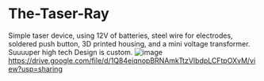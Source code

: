 # The-Taser-Ray
Simple taser device, using 12V of batteries, steel wire for electrodes, soldered push button, 3D printed housing, and a mini voltage transformer. 
Suuuuper high tech
Design is custom.
![image](https://user-images.githubusercontent.com/59476460/123029428-19c4d680-d3af-11eb-8ba8-bdad4adf3a95.png)
https://drive.google.com/file/d/1Q84eiqnopBRNAmkTtzVIbdpLCFtpOXvM/view?usp=sharing
